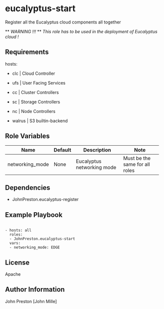 eucalyptus-start
================

Register all the Eucalyptus cloud components all together

** *WARNING !!!* **
*This role has to be used in the deployment of Eucalyptus cloud !*

Requirements
------------

hosts:

- clc | Cloud Controller

- ufs | User Facing Services

- cc | Cluster Controllers

- sc | Storage Controllers

- nc | Node Controllers

- walrus | S3 builtin-backend


Role Variables
--------------

| Name | Default | Description | Note
|--- |--- |--- |---
| networking_mode | None | Eucalyptus networking mode | Must be the same for all roles

Dependencies
------------

- JohnPreston.eucalyptus-register

Example Playbook
----------------

```

- hosts: all
  roles:
  - JohnPreston.eucalyptus-start
  vars:
  - networking_mode: EDGE

```

License
-------

Apache

Author Information
------------------

John Preston [John Mille]


